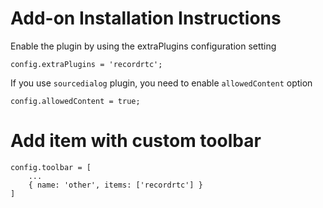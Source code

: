 # Add-on Installation Instructions
Enable the plugin by using the extraPlugins configuration setting
```
config.extraPlugins = 'recordrtc';
```

If you use `sourcedialog` plugin, you need to enable `allowedContent` option
```
config.allowedContent = true;
```


#  Add item with custom toolbar
```
config.toolbar = [
	...
	{ name: 'other', items: ['recordrtc'] }
]
```
